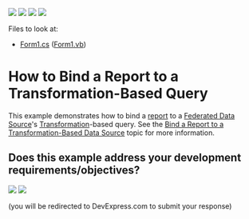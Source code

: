 <!-- default badges list -->
![](https://img.shields.io/endpoint?url=https://codecentral.devexpress.com/api/v1/VersionRange/294411225/20.2.3%2B)
[![](https://img.shields.io/badge/Open_in_DevExpress_Support_Center-FF7200?style=flat-square&logo=DevExpress&logoColor=white)](https://supportcenter.devexpress.com/ticket/details/T992926)
[![](https://img.shields.io/badge/📖_How_to_use_DevExpress_Examples-e9f6fc?style=flat-square)](https://docs.devexpress.com/GeneralInformation/403183)
[![](https://img.shields.io/badge/💬_Leave_Feedback-feecdd?style=flat-square)](#does-this-example-address-your-development-requirementsobjectives)
<!-- default badges end -->
Files to look at:

* [Form1.cs](./CS/Form1.cs) ([Form1.vb](./VB/Form1.vb))

# How to Bind a Report to a Transformation-Based Query

This example demonstrates how to bind a [report](https://docs.devexpress.com/XtraReports/2162?v=20.2) to a [Federated Data Source](https://docs.devexpress.com/XtraReports/400917?v=20.2)'s [Transformation](https://docs.devexpress.com/XtraReports/401985?v=20.2)-based query. See the [Bind a Report to a Transformation-Based Data Source](https://docs.devexpress.com/XtraReports/402101?v=20.2) topic for more information.
<!-- feedback -->
## Does this example address your development requirements/objectives?

[<img src="https://www.devexpress.com/support/examples/i/yes-button.svg"/>](https://www.devexpress.com/support/examples/survey.xml?utm_source=github&utm_campaign=Reporting-How-to-Bind-a-Report-to-a-Transformation-Based-Query&~~~was_helpful=yes) [<img src="https://www.devexpress.com/support/examples/i/no-button.svg"/>](https://www.devexpress.com/support/examples/survey.xml?utm_source=github&utm_campaign=Reporting-How-to-Bind-a-Report-to-a-Transformation-Based-Query&~~~was_helpful=no)

(you will be redirected to DevExpress.com to submit your response)
<!-- feedback end -->
